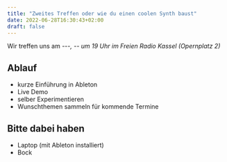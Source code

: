 ```yaml
---
title: "Zweites Treffen oder wie du einen coolen Synth baust"
date: 2022-06-28T16:30:43+02:00
draft: false
---
```

Wir treffen uns am *---, -- um 19 Uhr im Freien Radio Kassel (Opernplatz 2)*

## Ablauf
- kurze Einführung in Ableton
- Live Demo
- selber Experimentieren
- Wunschthemen sammeln für kommende Termine

## Bitte dabei haben
- Laptop (mit Ableton installiert)
- Bock

